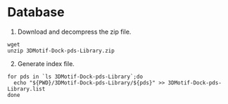 Database
====

1. Download and decompress the zip file.

```
wget 
unzip 3DMotif-Dock-pds-Library.zip
```

2. Generate index file.

```
for pds in `ls 3DMotif-Dock-pds-Library`;do
  echo "${PWD}/3DMotif-Dock-pds-Library/${pds}" >> 3DMotif-Dock-pds-Library.list
done
```
